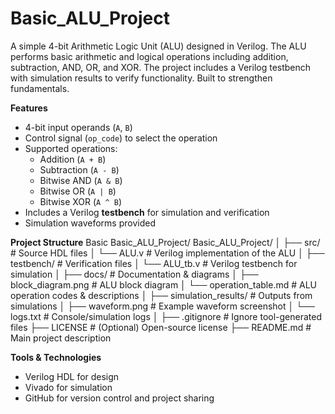 # Basic_ALU_Project
A simple 4-bit Arithmetic Logic Unit (ALU) designed in Verilog. The ALU performs basic arithmetic and logical operations including addition, subtraction, AND, OR, and XOR. The project includes a Verilog testbench with simulation results to verify functionality. Built to strengthen fundamentals.

**Features**
- 4-bit input operands (`A`, `B`)
- Control signal (`op_code`) to select the operation
- Supported operations:
  - Addition (`A + B`)
  - Subtraction (`A - B`)
  - Bitwise AND (`A & B`)
  - Bitwise OR (`A | B`)
  - Bitwise XOR (`A ^ B`)
- Includes a Verilog **testbench** for simulation and verification
- Simulation waveforms provided

**Project Structure**
Basic
Basic_ALU_Project/
Basic_ALU_Project/
│
├── src/                      # Source HDL files
│   └── ALU.v                 # Verilog implementation of the ALU
│
├── testbench/                # Verification files
│   └── ALU_tb.v              # Verilog testbench for simulation
│
├── docs/                     # Documentation & diagrams
│   ├── block_diagram.png     # ALU block diagram
│   └── operation_table.md    # ALU operation codes & descriptions
│
├── simulation_results/       # Outputs from simulations
│   ├── waveform.png          # Example waveform screenshot
│   └── logs.txt              # Console/simulation logs
│
├── .gitignore                # Ignore tool-generated files
├── LICENSE                   # (Optional) Open-source license
├── README.md                 # Main project description

**Tools & Technologies**
 - Verilog HDL for design
 - Vivado for simulation
 - GitHub for version control  and project sharing
